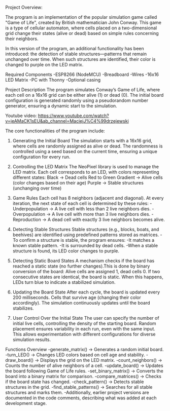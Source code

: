 Project Overview:

The program is an implementation of the popular simulation game called "Game of Life", created by British mathematician John Conway. This game is a type of cellular automaton, where cells placed on a two-dimensional grid change their states (alive or dead) based on simple rules concerning their neighbors.

In this version of the program, an additional functionality has been introduced: the detection of stable structures—patterns that remain unchanged over time. When such structures are identified, their color is changed to purple on the LED matrix.

Required Components
  -ESP8266 (NodeMCU)
  -Breadboard
  -Wires
  -16x16 LED Matrix
  -PC with Thonny
  -Optional casing

Project Description
  The program simulates Conway’s Game of Life, where each cell on a 16x16 grid can be either alive (1) or dead (0). The initial board configuration is generated      randomly using a pseudorandom number generator, ensuring a dynamic start to the simulation.

Youtube video: 
https://www.youtube.com/watch?v=jeAMaCK1sEU&ab_channel=MaciejJ%C4%99drzejewski

The core functionalities of the program include:

1. Generating the Initial Board
      The simulation starts with a 16x16 grid, where cells are randomly assigned as alive or dead.
      The randomness is controlled using a seed based on the current time, ensuring a unique configuration for every run.

2. Controlling the LED Matrix
      The NeoPixel library is used to manage the LED matrix.
      Each cell corresponds to an LED, with colors representing different states:
      Black → Dead cells
      Red to Green Gradient → Alive cells (color changes based on their age)
      Purple → Stable structures (unchanging over time)

3. Game Rules
  Each cell has 8 neighbors (adjacent and diagonal). At every iteration, the next state of each cell is determined by these rules:
    -Underpopulation → A live cell with less than 2 live neighbors dies.
    -Overpopulation → A live cell with more than 3 live neighbors dies.
    -Reproduction → A dead cell with exactly 3 live neighbors becomes alive.
   
4. Detecting Stable Structures
  Stable structures (e.g., blocks, boats, and beehives) are identified using predefined patterns stored as matrices.
     -To confirm a structure is stable, the program ensures:
     -It matches a known stable pattern.
     -It is surrounded by dead cells.
     -When a stable structure is found, its LED color changes to purple.
  
5. Detecting Static Board States
    A mechanism checks if the board has reached a static state (no further changes).This is done by binary conversion of the board: Alive cells are assigned 1,         dead cells 0. If two consecutive states are identical, the board is static. When this happens, LEDs turn blue to indicate a stabilized simulation.

6. Updating the Board State
    After each cycle, the board is updated every 200 milliseconds.
    Cells that survive age (changing their color accordingly).
    The simulation continuously updates until the board stabilizes.

7. User Control Over the Initial State
    The user can specify the number of initial live cells, controlling the density of the starting board.
    Random placement ensures variability in each run, even with the same input.
    This allows experimentation with different configurations for diverse simulation results.

Functions Overview
    -generate_matrix() → Generates a random initial board.
    -turn_LED() → Changes LED colors based on cell age and stability.
    -draw_board() → Displays the grid on the LED matrix.
    -count_neighbors() → Counts the number of alive neighbors of a cell.
    -update_board() → Updates the board following Game of Life rules.
    -set_binary_matrix() → Converts the board into a binary matrix for comparison.
    -compare_matrices() → Checks if the board state has changed.
    -check_pattern() → Detects stable structures in the grid.
    -find_stable_patterns() → Searches for all stable structures and marks them.
    -Additionally, earlier project versions are documented in the code comments, describing what was added at each development stage.
